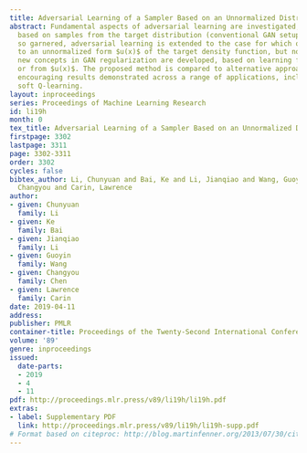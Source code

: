 ```yaml
---
title: Adversarial Learning of a Sampler Based on an Unnormalized Distribution
abstract: Fundamental aspects of adversarial learning are investigated, with learning
  based on samples from the target distribution (conventional GAN setup). With insights
  so garnered, adversarial learning is extended to the case for which one has access
  to an unnormalized form $u(x)$ of the target density function, but no samples. Further,
  new concepts in GAN regularization are developed, based on learning from samples
  or from $u(x)$. The proposed method is compared to alternative approaches, with
  encouraging results demonstrated across a range of applications, including deep
  soft Q-learning.
layout: inproceedings
series: Proceedings of Machine Learning Research
id: li19h
month: 0
tex_title: Adversarial Learning of a Sampler Based on an Unnormalized Distribution
firstpage: 3302
lastpage: 3311
page: 3302-3311
order: 3302
cycles: false
bibtex_author: Li, Chunyuan and Bai, Ke and Li, Jianqiao and Wang, Guoyin and Chen,
  Changyou and Carin, Lawrence
author:
- given: Chunyuan
  family: Li
- given: Ke
  family: Bai
- given: Jianqiao
  family: Li
- given: Guoyin
  family: Wang
- given: Changyou
  family: Chen
- given: Lawrence
  family: Carin
date: 2019-04-11
address: 
publisher: PMLR
container-title: Proceedings of the Twenty-Second International Conference on Artificial Intelligence and Statistics
volume: '89'
genre: inproceedings
issued:
  date-parts:
  - 2019
  - 4
  - 11
pdf: http://proceedings.mlr.press/v89/li19h/li19h.pdf
extras:
- label: Supplementary PDF
  link: http://proceedings.mlr.press/v89/li19h/li19h-supp.pdf
# Format based on citeproc: http://blog.martinfenner.org/2013/07/30/citeproc-yaml-for-bibliographies/
---
```

